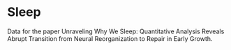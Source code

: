 # Sleep
Data for the paper Unraveling Why We Sleep: Quantitative Analysis Reveals Abrupt Transition from Neural Reorganization to Repair in Early Growth. 
